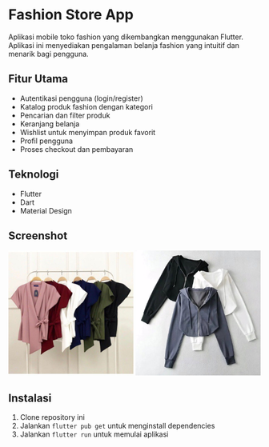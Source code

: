 # Fashion Store App

Aplikasi mobile toko fashion yang dikembangkan menggunakan Flutter. Aplikasi ini menyediakan pengalaman belanja fashion yang intuitif dan menarik bagi pengguna.

## Fitur Utama

- Autentikasi pengguna (login/register)
- Katalog produk fashion dengan kategori
- Pencarian dan filter produk
- Keranjang belanja
- Wishlist untuk menyimpan produk favorit
- Profil pengguna
- Proses checkout dan pembayaran

## Teknologi

- Flutter
- Dart
- Material Design

## Screenshot

<p align="center">
  <img src="screenshots/home_screen.jpg" width="250" alt="Home Screen">
  <img src="screenshots/product_screen.jpg" width="250" alt="Product Screen">
</p>

## Instalasi

1. Clone repository ini
2. Jalankan `flutter pub get` untuk menginstall dependencies
3. Jalankan `flutter run` untuk memulai aplikasi